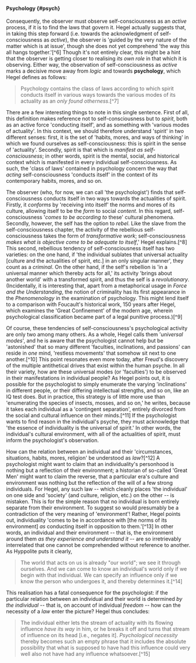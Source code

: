#### Psychology {#psych}

Consequently, the observer must observe self-consciousness as an *active*
process, if it is to find the laws that govern it. Hegel actually suggests that,
in taking this step forward (i.e. towards the acknowledgment of
self-consciousness as *active*), the observer is 'guided by the very nature of
the matter which is at issue', though she does not yet comprehend 'the way this
all hangs together.'[^6] Though it's not entirely clear, this might be a hint
that the observer is getting closer to realising *its own role* in that which it
is observing. Either way, the observation of self-consciousness as *active*
marks a decisive move away from *logic* and towards **psychology**, which Hegel
defines as follows:

> Psychology contains the class of laws according to which spirit conducts
> itself in various ways towards the various modes of its actuality as an *only
> found otherness*.[^7]

There are a few interesting things to note in this single sentence. First of
all, this definition makes reference not to self-consciousness but to *spirit*,
both as an active force 'conducting itself', and as something with 'various
modes of actuality'. In this context, we should therefore understand 'spirit' in
two different senses: first, it is the set of 'habits, mores, and ways of
thinking' in which we found ourselves as self-consciousness: this is spirit in
the sense of 'actuality'. Secondly, spirit is that which is *manifest as
self-consciousness*; in other words, spirit is the mental, social, and
historical context which is manifested in every individual self-consciousness.
As such, the 'class of laws' contained in psychology concern the way that
*acting* self-consciousness 'conducts itself' in the context of its contemporary
habits, mores, and so on.

The observer (who, for now, we can call 'the psychologist') finds that
self-consciousness conducts itself in two ways towards the actualities of
spirit. Firstly, it *conforms* by 'receiving into itself' the norms and mores of
its culture, allowing itself to be the *form* to social *content*. In this
regard, self-consciousness '*comes to be according to* these' cultural
phenomena. Secondly, however, the self has the option to *rebel*. Like the slave
from the self-consciousness chapter, the activity of the rebellious
self-consciousness takes the form of *transformative work*; self-consciousness
*makes what is objective come to be adequate to itself*,' Hegel explains.[^8]
This second, rebellious tendency of self-consciousness itself has two varieties:
on the one hand, if 'the individual sublates that universal actuality [culture
and the actualities of spirit, etc.] in an only singular manner', they count as
a *criminal*. On the other hand, if the self's rebellion is 'in a universal
manner which thereby acts for all,' its activity 'brings about another world'
with a transformed spirit, and thus the self is a *revolutionary*.
(Incidentally, it is interesting that, apart from a metaphorical usage in *Force
and the Understanding*, the notion of criminality has its first appearance in
the *Phenomenology* in the examination of psychology. This might lend itself to
a comparison with Foucault's historical work, 150 years after Hegel, which
examines the 'Great Confinement' of the modern age, wherein psychological
classification became part of a legal punitive process.)[^9]

Of course, these tendencies of self-consciousness's psychological activity are
only two among many others. As a whole, Hegel calls them '*universal modes*',
and he is aware that the psychologist cannot help but be 'astonished' that so
many different 'faculties, inclinations, and passions' can reside in *one* mind,
'restless movements' that somehow sit next to one another.[^10] This point
resonates even more today, after Freud's discovery of the multiple antithetical
drives that exist within the human psyche. In all their variety, how are these
universal modes (or 'faculties') to be observed in their manifestations in
individual people? As Hegel points out, it is possible for the psychologist to
simply enumerate the varying 'inclinations' in different people, or their
differing intellectual strengths, and so on, like an IQ test does. But in
practice, this strategy is of little more use than 'enumerating the species of
insects, mosses, and so on,' he writes, because it takes each individual as a
'contingent separation', entirely divorced from the social and cultural
influence on their minds.[^11] If the psychologist wants to find reason in the
individual's psyche, they must acknowledge that 'the essence of individuality is
the universal of spirit.' In other words, the individual's cultural environment,
with all of the actualities of spirit, must inform the psychologist's
observation.

How can the relation between an individual and their 'circumstances, situations,
habits, mores, religion' be understood as *law*?[^12] A psychologist might want
to claim that an individuality's personhood is nothing but a reflection of their
environment; a historian of so-called 'Great Men' might want to claim the
reverse, that a particular era's culture and environment was nothing but the
reflection of the will of a few strong individuals. For Hegel, any such law --
which cleanly places 'the individual' on one side and 'society' (and culture,
religion, etc.) on the other -- is mistaken. This is for the simple reason that
no individual is born entirely separate from their environment. To suggest so
would presumably be a contradiction of the very meaning of 'environment'!
Rather, Hegel points out, individuality 'comes to be in accordance with [the
norms of its environment] *as* conducting itself in opposition to them.'[^13] In
other words, an individual and their environment -- that is, the environment
around them *as they experience and understand it* -- are so irretrievably
interrelated that one cannot be comprehended without reference to another. As
Hyppolite puts it clearly,

> The world that acts on us is already "our world"; we see it through ourselves.
> And we can come to know an individual's world only if we begin with that
> individual. We can specify an influence only if we know the person who
> undergoes it, and thereby determines it.[^14]

This realisation has a fatal consequence for the psychologist: if the particular
relation between an individual and their world is determined *by the
individual* -- that is, on account of individual *freedom* -- how can the
necessity of a *law* enter the picture? Hegel thus concludes:

> The individual either lets the stream of actuality with its flowing influence
> *have its way* in him, or he breaks it off and turns that stream of influence
> on its head [i.e., negates it]. *Psychological necessity* thereby becomes such
> an empty phrase that it includes the absolute possibility that what is
> supposed to have had this influence could very well also not have had any
> influence whatsoever.[^15]
